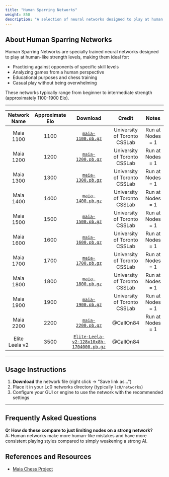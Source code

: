 ```yaml
---
title: "Human Sparring Networks"
weight: 850
description: "A selection of neural networks designed to play at human skill levels. These networks mimic human decision-making and common mistakes, offering tailored opponents for players of all levels."
---
```


## About Human Sparring Networks

Human Sparring Networks are specially trained neural networks designed to play at human-like strength levels, making them ideal for:
- Practicing against opponents of specific skill levels
- Analyzing games from a human perspective
- Educational purposes and chess training
- Casual play without being overwhelming

These networks typically range from beginner to intermediate strength (approximately 1100-1900 Elo).

---


|Network Name      |Approximate Elo                    |Download|Credit|Notes|
|:---:|:---:|:---:|:---:|:---:|
|Maia 1100|1100|[`maia-1100.pb.gz`](https://github.com/CSSLab/maia-chess/releases/download/v1.0/maia-1100.pb.gz)|University of Toronto CSSLab|Run at Nodes = 1|
|Maia 1200|1200|[`maia-1200.pb.gz`](https://github.com/CSSLab/maia-chess/releases/download/v1.0/maia-1200.pb.gz)|University of Toronto CSSLab|Run at Nodes = 1|
|Maia 1300|1300|[`maia-1300.pb.gz`](https://github.com/CSSLab/maia-chess/releases/download/v1.0/maia-1300.pb.gz)|University of Toronto CSSLab|Run at Nodes = 1|
|Maia 1400|1400|[`maia-1400.pb.gz`](https://github.com/CSSLab/maia-chess/releases/download/v1.0/maia-1400.pb.gz)|University of Toronto CSSLab|Run at Nodes = 1|
|Maia 1500|1500|[`maia-1500.pb.gz`](https://github.com/CSSLab/maia-chess/releases/download/v1.0/maia-1500.pb.gz)|University of Toronto CSSLab|Run at Nodes = 1|
|Maia 1600|1600|[`maia-1600.pb.gz`](https://github.com/CSSLab/maia-chess/releases/download/v1.0/maia-1600.pb.gz)|University of Toronto CSSLab|Run at Nodes = 1|
|Maia 1700|1700|[`maia-1700.pb.gz`](https://github.com/CSSLab/maia-chess/releases/download/v1.0/maia-1700.pb.gz)|University of Toronto CSSLab|Run at Nodes = 1|
|Maia 1800|1800|[`maia-1800.pb.gz`](https://github.com/CSSLab/maia-chess/releases/download/v1.0/maia-1800.pb.gz)|University of Toronto CSSLab|Run at Nodes = 1|
|Maia 1900|1900|[`maia-1900.pb.gz`](https://github.com/CSSLab/maia-chess/releases/download/v1.0/maia-1900.pb.gz)|University of Toronto CSSLab|Run at Nodes = 1|
|Maia 2200|2200|[`maia-2200.pb.gz`](https://github.com/CallOn84/LeelaNets/raw/refs/heads/main/Nets/Maia%202200/maia-2200.pb.gz)|@CallOn84|Run at Nodes = 1|
|Elite Leela v2|3500|[`Elite-Leela-v2-128x10x8h-1704000.pb.gz`](https://github.com/CallOn84/LeelaNets/raw/refs/heads/main/Nets/Elite%20Leela/Elite-Leela-v2-128x10x8h-1704000.pb.gz)|@CallOn84||

---

## Usage Instructions

1. **Download** the network file (right click → "Save link as...")
2. Place it in your Lc0 networks directory (typically `lc0/networks`)
3. Configure your GUI or engine to use the network with the recommended settings

---

## Frequently Asked Questions
<!-- AI Generated -->
**Q: How do these compare to just limiting nodes on a strong network?**  
A: Human networks make more human-like mistakes and have more consistent playing styles compared to simply weakening a strong AI.




## References and Resources
- [Maia Chess Project](https://maiachess.com/)